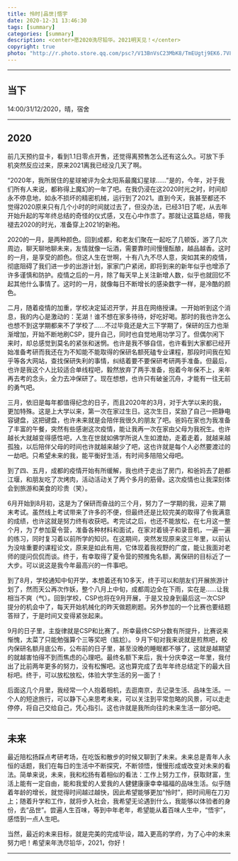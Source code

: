 ```yaml
---
title: 怜时|品世|悟宇
date: 2020-12-31 13:46:30
tags: [summary]
categories: [summary]
description: <center>愿2020洗尽铅华。2021明天见！</center>
copyright: true
photo: "http://r.photo.store.qq.com/psc?/V13BnVsC23MbK8/TmEUgtj9EK6.7V8ajmQrEA4at5c7DuQJ56EyU8.uJDKKw9KG7WS3JNZ6GpkJul*y*6k9yAXajgG2k*D6jshsPalcKw8OGSZx.4KZmBfHuvQ!/r"
---
```


---

## 当下

14:00/31/12/2020，晴，宿舍

---

## 2020

前几天预约显卡，看到1.1日零点开售，还觉得离预售怎么还有这么久。可放下手机突然反应过来，原来2021离我已经没几天了啊。

“2020年，我所居住的星球被评为全太阳系最魔幻星球......”是的，今年，对于我们所有人来说，都称得上魔幻的一年了吧。在我仍浸在这2020时光之时，时间却永不停息地，如永不损坏的精密机械，运行到了2021。直到今天，我甚至都还不觉得2020原来只有几个小时的时间就过去了，但没办法，已经31日了呢，从去年开始升起的写年终总结的奇怪的仪式感，又在心中作祟了。那就让这篇总结，带我褪去2020的时光，准备穿上2021的新袍。

2020的一月，是两种颜色。回到成都，和老友们聚在一起吃了几顿饭，游了几次周边，聊天聊地聊未来，友情就像一坛酒，需要靠时间慢慢酝酿，越品越香。这时的一月，是享受的颜色。但这人生在世啊，十有八九不尽人意，突如其来的疫情，彻底阻碍了我们进一步的出游计划，家家门户紧闭，即将到来的新年似乎也增添了许多谨慎和防护。疫情之后的一月，除了每天早上关注新增人数，似乎也就回忆不起其他什么事情了。这时的一月，就像每日不断增长的感染数字一样，是冷酷的颜色。

二月，随着疫情的加重，学校决定延迟开学，并且在网络授课。一开始听到这个消息，我的内心是激动的：芜湖！谁不想在家多待待，好吃好喝。那时的我也许怎么也想不到这学期都来不了学校了......不过毕竟还是大三下学期了，保研的压力也渐渐增加，开始不断地刷CSP，提升自己，同时也自觉地用功学习了。但偶尔闲下来时，却总感觉到莫名的紧张和迷惘。也许是我不够自信，也许看到大家都已经开始准备考研而我还在为不知能不能取得的保研名额死磕专业课程，那段时间我在知乎等各大网站，查找保研失利的事情，纠结着要不要保研考研两手准备。但最后，也许是我这个人比较适合单线程吧，毅然放弃了两手准备，抱着今年保不上，来年再去考的念头，全力去冲保研了。现在想想，也许只有破釜沉舟，才能有一往无前的勇气吧。

三月，依旧是每年都值得纪念的日子，而且2020年的3月，对于大学以来的我，更加特殊。这是上大学以来，第一次在家过生日。这次生日，奖励了自己一把静电容键盘，这把键盘，也许未来就是会陪伴我很久的朋友了吧。爸妈在家也为我准备了丰富的午餐，突然有些感谢这次疫情，能让我再一次在家由父母为我祝生。也许越长大就越变得感性吧，人生在世就如佛学所说人生如渡劫，走着走着，就越来越孤独，以后陪伴父母的时间也许就越来越少了吧，这也许就是每个人必然要渡过的一劫吧。只希望未来的我，能平衡好生活，有时间多陪陪父母吧。

到了四、五月，成都的疫情开始有所缓解，我也终于走出了房门，和爸妈去了趟都江堰，和朋友吃了次烤肉，活动活动关了两个多月的筋骨。这次疫情也让我深刻体会到旅游和美食的珍贵（笑）。

6月开始到8月初，这是为了保研而奋战的三个月，努力了一学期的我，迎来了期末考试。虽然线上考试带来了许多的不便，但最终还是比较完美的取得了令我满意的成绩，也许这就是努力终有收获吧。考完试之后，也还不能放松，在七月这一整个月，为了参加夏令营，准备各种材料和面试，在家对着镜子和录音机，一遍一遍的练习，同时复习着以前所学的知识。在这期间，突然发现原来这三年里，以前认为没啥重要的课程论文，原来是如此有用，它体现着我视野的广度，能让我面对老师的提问侃侃而谈。终于，有幸取得了夏令营的预推免名额，离保研的目标近了一大步。可以说这是我今年最高兴的一件事吧。

到了8月，学校通知中旬开学，本想着还有10多天，终于可以和朋友们开展旅游计划了，然而天公再次作妖，整个八月上中旬，成都周边全在下雨，实在是......让我相当不爽（气）。回到学校，CSP也将在9月开展，于是又投身到最后这一次CSP提分的机会中了，每天开始机械化的昨天做题刷题。另外参加的一个比赛也要结题答辩了，于是时间又变得紧张起来。

9月的日子里，主旋律就是CSP和比赛了。所幸最终CSP分数有所提升，比赛说来惭愧，太菜了只能勉强算个三等奖吧（尴尬）。９月下旬对我来说就是煎熬吧，校内保研名额月底公布，公布前的日子里，甚至没晚的睡眠都不够了，这就是越期望的就越害怕得不到而焦虑的心理吧。最终名额下来后，我十分庆幸这一年里，我付出了比前两年更多的努力，没有松懈吧。这也算完成了去年年终总结定下的最大目标吧。终于，可以放松放松，体验大学生活的另一面了！

后面这几个月里，我经常一个人抱着相机，去逛南京，去记录生活、品味生活。一个人的短途旅行，可以静下心来思考未来，可以关注到平常忽略的风景，可以走走停停，将自己交给自己，凭心指引。这也许就是我所向往的未来生活一部分吧。

---

## 未来

最近陪松扬踩点考研考场，在吃饭和散步的时候又聊到了未来。未来总是青年人永恒的话题，我们在每日的生活中不断探究，不断领悟，慢慢形成或改变对未来的看法。简单来说，未来，我和松扬有着相似的看法：工作上努力工作，获取财富，生活上能有一定自由，能和我爱的人爱我的人健健康康幸幸福福的品味生活。似乎随着年龄的增长，就觉得时间越过越快，因此希望能够更加“怜时”，把时间用在刀刃上；随着升学和工作，就将步入社会，我希望无论遇到什么，我能够以体验者的身份，去“品世”。尝遍人生百味，等到中年老年，希望能从着百味人生中，“悟宇”，感悟到一点人生吧。

当然，最近的未来目标，就是完美的完成毕设，踏入更高的学府，为了心中的未来努力吧！希望来年洗尽铅华，2021，你好！
 
---


